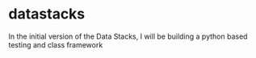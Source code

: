 # datastacks

In the initial version of the Data Stacks, I will be building a python based testing and class framework